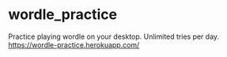 # wordle_practice

Practice playing wordle on your desktop. Unlimited tries per day.
https://wordle-practice.herokuapp.com/
